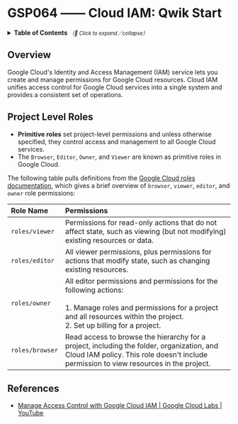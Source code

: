 # GSP064 —— Cloud IAM: Qwik Start

<details>
  <summary>
    <strong>Table of Contents</strong>
    <small><em>（🔎 Click to expand／collapse）</em></small>
  </summary>

- [Overview](#overview)
- [Project Level Roles](#project-level-roles)

</details>

## Overview

Google Cloud's Identity and Access Management (IAM) service lets you create and manage permissions for Google Cloud resources. Cloud IAM unifies access control for Google Cloud services into a single system and provides a consistent set of operations.

## Project Level Roles

- **Primitive roles** set project-level permissions and unless otherwise specified, they control access and management to all Google Cloud services.
- The `Browser`, `Editor`, `Owner`, and `Viewer` are known as primitive roles in Google Cloud.

The following table pulls definitions from the [Google Cloud roles documentation](https://cloud.google.com/iam/docs/understanding-roles#primitive_roles), which gives a brief overview of `browser`, `viewer`, `editor`, and `owner` role permissions:

| Role Name | Permissions |
| :-- | :-- |
| `roles/viewer` | Permissions for read-only actions that do not affect state, such as viewing (but not modifying) existing resources or data. |
| `roles/editor` | All viewer permissions, plus permissions for actions that modify state, such as changing existing resources. |
| `roles/owner` | All editor permissions and permissions for the following actions: <br/><br/> 1. Manage roles and permissions for a project and all resources within the project. <br/> 2. Set up billing for a project. |
| `roles/browser` | Read access to browse the hierarchy for a project, including the folder, organization, and Cloud IAM policy. This role doesn't include permission to view resources in the project. |

## References

- [Manage Access Control with Google Cloud IAM | Google Cloud Labs | YouTube](https://www.youtube.com/watch?v=PqMGmRhKsnM)